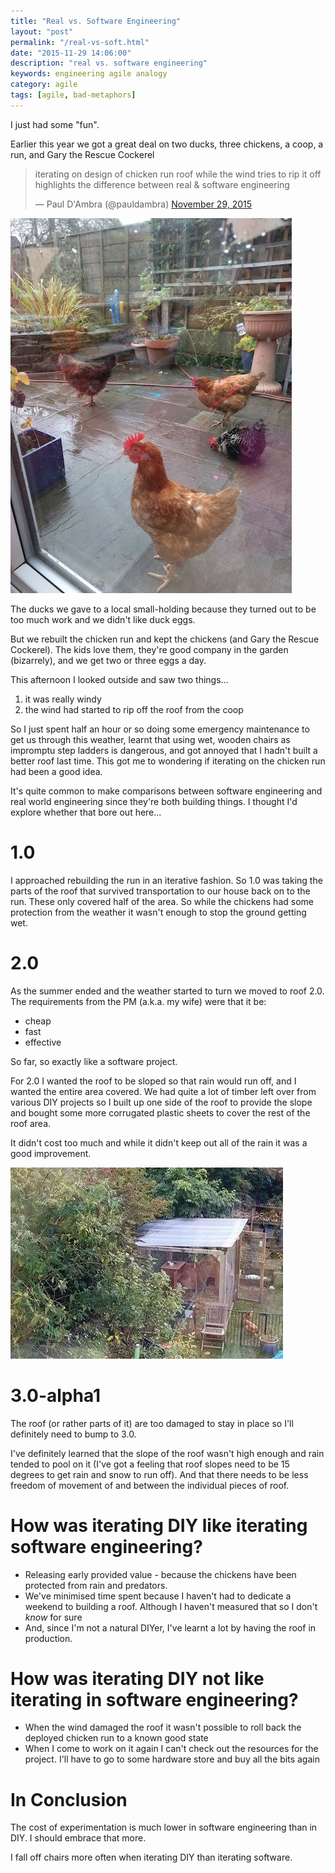 ```yaml
---
title: "Real vs. Software Engineering"
layout: "post"
permalink: "/real-vs-soft.html"
date: "2015-11-29 14:06:00"
description: "real vs. software engineering"
keywords: engineering agile analogy
category: agile
tags: [agile, bad-metaphors]
---
```


I just had some "fun".

Earlier this year we got a great deal on two ducks, three chickens, a coop, a run, and Gary the Rescue Cockerel

<!--more-->

<div class="tweet-wrapper">
	<blockquote class="twitter-tweet" lang="en"><p lang="en" dir="ltr">iterating on design of chicken run roof while the wind tries to rip it off highlights the difference between real &amp; software engineering</p>&mdash; Paul D&#39;Ambra (@pauldambra) <a href="https://twitter.com/pauldambra/status/670958192596242432">November 29, 2015</a></blockquote>
	<script async src="//platform.twitter.com/widgets.js" charset="utf-8"></script>
</div>

<p><img src="/images/chickens.jpg" alt="the chickens" class="img-responsive img-thumbnail"/></p>

The ducks we gave to a local small-holding because they turned out to be too much work and we didn't like duck eggs.

But we rebuilt the chicken run and kept the chickens (and Gary the Rescue Cockerel). The kids love them, they're good company in the garden (bizarrely), and we get two or three eggs a day.

This afternoon I looked outside and saw two things...

1) it was really windy
2) the wind had started to rip off the roof from the coop

So I just spent half an hour or so doing some emergency maintenance to get us through this weather, learnt that using wet, wooden chairs as impromptu step ladders is dangerous, and got annoyed that I hadn't built a better roof last time. This got me to wondering if iterating on the chicken run had been a good idea.

It's quite common to make comparisons between software engineering and real world engineering since they're both building things. I thought I'd explore whether that bore out here...

# 1.0

I approached rebuilding the run in an iterative fashion. So 1.0 was taking the parts of the roof that survived transportation to our house back on to the run. These only covered half of the area. So while the chickens had some protection from the weather it wasn't enough to stop the ground getting wet.

# 2.0

As the summer ended and the weather started to turn we moved to roof 2.0. The requirements from the PM (a.k.a. my wife) were that it be:

* cheap
* fast
* effective

So far, so exactly like a software project.

For 2.0 I wanted the roof to be sloped so that rain would run off, and I wanted the entire area covered. We had quite a lot of timber left over from various DIY projects so I built up one side of the roof to provide the slope and bought some more corrugated plastic sheets to cover the rest of the roof area.

It didn't cost too much and while it didn't keep out all of the rain it was a good improvement.

<p><img src="/images/run2.0.jpg" alt="chicken run 2.0" class="img-responsive img-thumbnail"/></p>

# 3.0-alpha1

The roof (or rather parts of it) are too damaged to stay in place so I'll definitely need to bump to 3.0.

I've definitely learned that the slope of the roof wasn't high enough and rain tended to pool on it (I've got a feeling that roof slopes need to be 15 degrees to get rain and snow to run off). And that there needs to be less freedom of movement of and between the individual pieces of roof.

# How was iterating DIY like iterating software engineering?

* Releasing early provided value - because the chickens have been protected from rain and predators.
* We've minimised time spent because I haven't had to dedicate a weekend to building a roof. Although I haven't measured that so I don't _know_ for sure
* And, since I'm not a natural DIYer, I've learnt a lot by having the roof in production.

# How was iterating DIY not like iterating in software engineering?

* When the wind damaged the roof it wasn't possible to roll back the deployed chicken run to a known good state
* When I come to work on it again I can't check out the resources for the project. I'll have to go to some hardware store and buy all the bits again

# In Conclusion

The cost of experimentation is much lower in software engineering than in DIY. I should embrace that more.

I fall off chairs more often when iterating DIY than iterating software.
